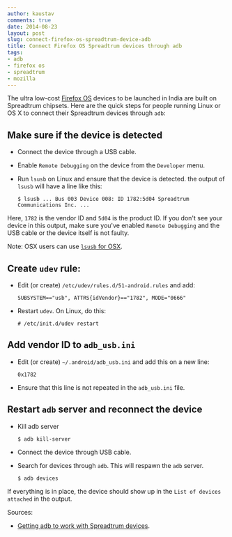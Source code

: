 ```yaml
---
author: kaustav
comments: true
date: 2014-08-23
layout: post
slug: connect-firefox-os-spreadtrum-device-adb
title: Connect Firefox OS Spreadtrum devices through adb
tags:
- adb
- firefox os
- spreadtrum
- mozilla
---
```


The ultra low-cost [Firefox OS](https://www.mozilla.org/en-US/firefox/os) devices to be launched in India are built on Spreadtrum chipsets. Here are the quick steps for people running Linux or OS X to connect their Spreadtrum devices through `adb`:



## Make sure if the device is detected







  * Connect the device through a USB cable.


  * Enable `Remote Debugging` on the device from the `Developer` menu.


  * Run `lsusb` on Linux and ensure that the device is detected. the output of `lsusb` will have a line like this:





    <code>$ lsusb
    ...
    Bus 003 Device 008: ID 1782:5d04 Spreadtrum Communications Inc.
    ...
    </code>



<!-- more -->

Here, `1782` is the vendor ID and `5d04` is the product ID. If you don't see your device in this output, make sure you've enabled `Remote Debugging` and the USB cable or the device itself is not faulty.

Note: OSX users can use [`lsusb` for OSX](https://github.com/jlhonora/lsusb).



## Create `udev` rule:







  * Edit (or create) `/etc/udev/rules.d/51-android.rules` and add:





    <code>SUBSYSTEM=="usb", ATTRS{idVendor}=="1782", MODE="0666"
    </code>







  * Restart `udev`. On Linux, do this:





    <code># /etc/init.d/udev restart
    </code>





## Add vendor ID to `adb_usb.ini`







  * Edit (or create) `~/.android/adb_usb.ini` and add this on a new line:





    <code>0x1782
    </code>







  * Ensure that this line is not repeated in the `adb_usb.ini` file.





## Restart `adb` server and reconnect the device







  * Kill adb server





    <code>$ adb kill-server
    </code>







  * Connect the device through USB cable.


  * Search for devices through `adb`. This will respawn the `adb` server.





    <code>$ adb devices
    </code>



If everything is in place, the device should show up in the `List of devices attached` in the output.

Sources:





  * [Getting adb to work with Spreadtrum devices](http://mobreveng.blogspot.in/2013/10/getting-adb-to-work-with-spreadtrum.html).


